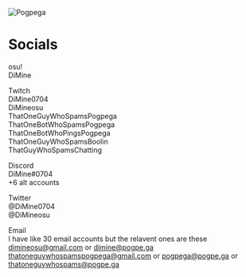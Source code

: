 ![Pogpega](https://dimine.s-ul.eu/Pogpega/gSsAdHaL)  
# Socials  

osu!  
DiMine
  
Twitch  
DiMine0704  
DiMineosu  
ThatOneGuyWhoSpamsPogpega  
ThatOneBotWhoSpamsPogpega  
ThatOneBotWhoPingsPogpega  
ThatOneGuyWhoSpamsBoolin  
ThatGuyWhoSpamsChatting  
  
Discord  
DiMine#0704  
+6 alt accounts

Twitter  
@DiMine0704  
@DiMineosu  

Email  
I have like 30 email accounts but the relavent ones are these  
dimineosu@gmail.com or dimine@pogpe.ga  
thatoneguywhospamspogpega@gmail.com or pogpega@pogpe.ga or thatoneguywhospams@pogpe.ga  